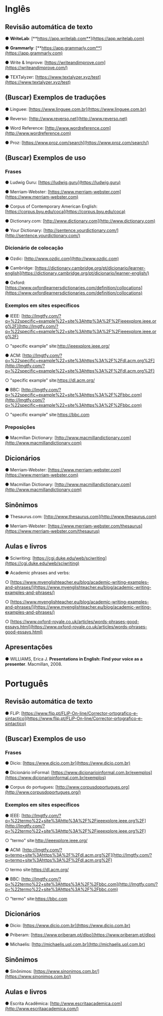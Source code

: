Inglês
======

Revisão automática de texto
---------------------------

● **WriteLab**: [**https://app.writelab.com**](https://app.writelab.com)

● **Grammarly**: [**https://app.grammarly.com**](https://app.grammarly.com)

● Write & Improve: [https://writeandimprove.com](https://writeandimprove.com/)

● TEXTalyzer: [https://www.textalyzer.xyz/test](https://www.textalyzer.xyz/test)

(Buscar) Exemplos de traduções
------------------------------

● Linguee: [https://www.linguee.com.br](https://www.linguee.com.br)

● Reverso: [http://www.reverso.net](http://www.reverso.net)

● Word Reference: [http://www.wordreference.com](http://www.wordreference.com)

● Proz: [https://www.proz.com/search](https://www.proz.com/search/)

(Buscar) Exemplos de uso
------------------------

### Frases

● Ludwig Guru: [https://ludwig.guru](https://ludwig.guru)

● Merriam-Webster: [https://www.merriam-webster.com](https://www.merriam-webster.com)

● Corpus of Contemporary American English: [https://corpus.byu.edu/coca](https://corpus.byu.edu/coca)

● Dictionary.com: [http://www.dictionary.com](http://www.dictionary.com)

● Your Dictionary: [http://sentence.yourdictionary.com/](http://sentence.yourdictionary.com/)

### Dicionário de colocação

● Ozdic: [http://www.ozdic.com](http://www.ozdic.com)

● Cambridge: [https://dictionary.cambridge.org/pt/dicionario/learner-english](https://dictionary.cambridge.org/pt/dicionario/learner-english/)

● Oxford: [https://www.oxfordlearnersdictionaries.com/definition/collocations](https://www.oxfordlearnersdictionaries.com/definition/collocations)

### Exemplos em sites específicos

● IEEE: [http://lmgtfy.com/?q=%22specific+example%22+site%3Ahttp%3A%2F%2Fieeexplore.ieee.org%2F](http://lmgtfy.com/?q=%22specific+example%22+site%3Ahttp%3A%2F%2Fieeexplore.ieee.org%2F)

○ "specific example" site:http://ieeexplore.ieee.org/

● ACM: [http://lmgtfy.com/?q=%22specific+example%22+site%3Ahttps%3A%2F%2Fdl.acm.org%2F](http://lmgtfy.com/?q=%22specific+example%22+site%3Ahttps%3A%2F%2Fdl.acm.org%2F)

○ "specific example" site:https://dl.acm.org/

● BBC: [http://lmgtfy.com/?q=%22specific+example%22+site%3Ahttps%3A%2F%2Fbbc.com](http://lmgtfy.com/?q=%22specific+example%22+site%3Ahttps%3A%2F%2Fbbc.com)

○ "specific example" site:https://bbc.com

### Preposições

● Macmillan Dictionary: [http://www.macmillandictionary.com](http://www.macmillandictionary.com)

Dicionários
-----------

● Merriam-Webster: [https://www.merriam-webster.com](https://www.merriam-webster.com)

● Macmillan Dictionary: [http://www.macmillandictionary.com](http://www.macmillandictionary.com)

Sinônimos
---------

● Thesaurus.com: [http://www.thesaurus.com](http://www.thesaurus.com)

● Merriam-Webster: [https://www.merriam-webster.com/thesaurus](https://www.merriam-webster.com/thesaurus)

Aulas e livros
--------------

● Sciwriting: [https://cgi.duke.edu/web/sciwriting](https://cgi.duke.edu/web/sciwriting)

● Academic phrases and verbs:

○ [https://www.myenglishteacher.eu/blog/academic-writing-examples-and-phrases/](https://www.myenglishteacher.eu/blog/academic-writing-examples-and-phrases/)

○ [https://www.myenglishteacher.eu/blog/academic-writing-examples-and-phrases/](https://www.myenglishteacher.eu/blog/academic-writing-examples-and-phrases/)

○ [https://www.oxford-royale.co.uk/articles/words-phrases-good-essays.html](https://www.oxford-royale.co.uk/articles/words-phrases-good-essays.html)

Apresentações
-------------

● WILLIAMS, Erica J. **Presentations in English: Find your voice as a presenter**. Macmillan, 2008.

Português
=========

Revisão automática de texto
---------------------------

● FLiP: [https://www.flip.pt/FLiP-On-line/Corrector-ortografico-e-sintactico](https://www.flip.pt/FLiP-On-line/Corrector-ortografico-e-sintactico)

(Buscar) Exemplos de uso
------------------------

### Frases

● Dicio: [https://www.dicio.com.br](https://www.dicio.com.br)

● Dicionário inFormal: [https://www.dicionarioinformal.com.br/exemplos](https://www.dicionarioinformal.com.br/exemplos)

● Corpus do portugues: [http://www.corpusdoportugues.org](http://www.corpusdoportugues.org/)

### Exemplos em sites específicos

● IEEE: [http://lmgtfy.com/?q=%22termo%22+site%3Ahttp%3A%2F%2Fieeexplore.ieee.org%2F](http://lmgtfy.com/?q=%22termo%22+site%3Ahttp%3A%2F%2Fieeexplore.ieee.org%2F)

○ "termo" site:http://ieeexplore.ieee.org/

● ACM: [http://lmgtfy.com/?q=termo+site%3Ahttps%3A%2F%2Fdl.acm.org%2F](http://lmgtfy.com/?q=termo+site%3Ahttps%3A%2F%2Fdl.acm.org%2F)

○ termo site:https://dl.acm.org/

● BBC: [http://lmgtfy.com/?q=%22termo%22+site%3Ahttps%3A%2F%2Fbbc.com](http://lmgtfy.com/?q=%22termo%22+site%3Ahttps%3A%2F%2Fbbc.com)

○ "termo" site:https://bbc.com

Dicionários
-----------

● Dicio: [https://www.dicio.com.br](https://www.dicio.com.br)

● Priberam: [https://www.priberam.pt/dlpo](https://www.priberam.pt/dlpo)

● Michaelis: [http://michaelis.uol.com.br](http://michaelis.uol.com.br)

Sinônimos
---------

● Sinônimos: [https://www.sinonimos.com.br/](https://www.sinonimos.com.br/)

Aulas e livros
--------------

● Escrita Acadêmica: [http://www.escritaacademica.com](http://www.escritaacademica.com/)
